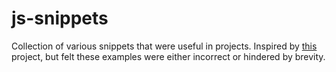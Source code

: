 # js-snippets
Collection of various snippets that were useful in projects. Inspired by [this](https://1loc.dev/) project, but felt these examples were either incorrect or hindered by brevity.
